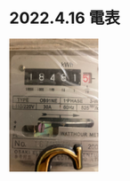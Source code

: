 <h1>2022.4.16 電表</h1>
<!-- ![image](277593361_371145534930345_6195003038699817356_n.jpg =100x200) -->

<img src="277593361_371145534930345_6195003038699817356_n.jpg" height="240px" width="160px" />
